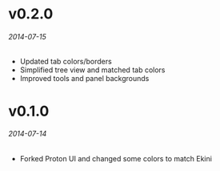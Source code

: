 # v0.2.0
###### 2014-07-15
* Updated tab colors/borders
* Simplified tree view and matched tab colors
* Improved tools and panel backgrounds

# v0.1.0
###### 2014-07-14
* Forked Proton UI and changed some colors to match Ekini
